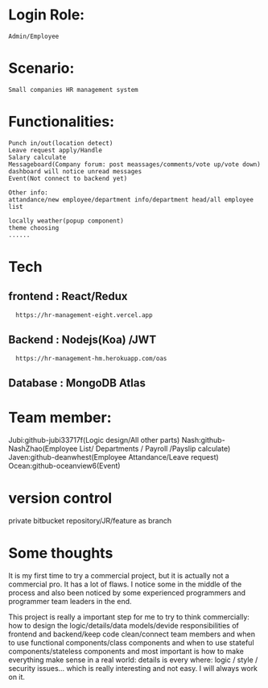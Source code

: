 # Login Role:
    Admin/Employee

# Scenario: 
    Small companies HR management system

# Functionalities:
    Punch in/out(location detect)
    Leave request apply/Handle
    Salary calculate
    Messageboard(Company forum: post meassages/comments/vote up/vote down) dashboard will notice unread messages
    Event(Not connect to backend yet)

    Other info:
    attandance/new employee/department info/department head/all employee list

    locally weather(popup component)
    theme choosing
    ......

# Tech
   ## frontend : React/Redux
      https://hr-management-eight.vercel.app
   ## Backend : Nodejs(Koa) /JWT
      https://hr-management-hm.herokuapp.com/oas
   ## Database : MongoDB Atlas

# Team member:
  Jubi:github-jubi33717f(Logic design/All other parts)
  Nash:github-NashZhao(Employee List/ Departments / Payroll /Payslip calculate)
  Javen:github-deanwhest(Employee Attandance/Leave request)
  Ocean:github-oceanview6(Event)

# version control
  private bitbucket repository/JR/feature as branch

# Some thoughts
It is my first time to try a commercial project, but it is actually not a commercial pro. It has a lot of flaws. I notice some in the middle of the process and also been noticed by some experienced programmers and programmer team leaders in the end.

This project is really a important step for me to try to think commercially:
how to design the logic/details/data models/devide responsibilities of frontend and backend/keep code clean/connect team members and when to use functional components/class components and when to use stateful components/stateless components and most important is how to make everything make sense in a real world: details is every where: logic / style / security issues... which is really interesting and not easy. I will always work on it.


